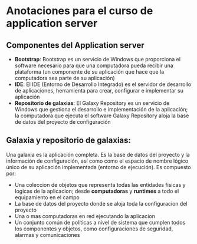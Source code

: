 # Anotaciones para el curso de application server

## Componentes del Application server

- **Bootstrap**: Bootstrap es un servicio de Windows que proporciona el software necesario para que una computadora pueda recibir una plataforma (un componente de su aplicación que hace que la computadora sea parte de su aplicación)
- **IDE**: El IDE (Entorno de Desarrollo Integrado) es el servidor de desarrollo de aplicaciones, herramienta para crear, configurar e implementar su aplicación
- **Repositorio de galaxias**: El Galaxy Repository es un servicio de Windows que gestiona el desarrollo e implementación de la aplicación; la computadora que ejecuta el software Galaxy Repository aloja la base de datos del proyecto de configuración

## Galaxia y repositorio de galaxias: 

Una galaxia es la aplicación completa. Es la base de datos del proyecto y la información de configuración, así como como el espacio de nombre lógico único de su aplicación implementada (entorno de ejecución). Es compuesto por:

- Una coleccion de objetos que representa todas las entidades fisicas y logicas de la aplicacion; desde **computadoras** y **runtimes** a todo el equipamiento en el campo
- La base de datos del proyecto donde se aloja toda la configuracion del proyecto
- Una o mas computadoras en red ejecutando la aplicacion
- Un conjunto común de políticas a nivel de sistema que cumplen todos los componentes y objetos, como configuraciones de seguridad, alarmas y comunicaciones


